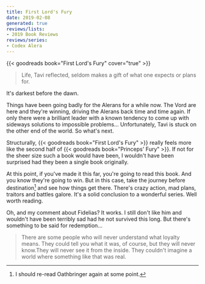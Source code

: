 ```yaml
---
title: First Lord's Fury
date: 2019-02-08
generated: true
reviews/lists:
- 2019 Book Reviews
reviews/series:
- Codex Alera
---
```

{{< goodreads book="First Lord's Fury" cover="true" >}}

> Life, Tavi reflected, seldom makes a gift of what one expects or plans for.

It's darkest before the dawn.  

<!--more-->

Things have been going badly for the Alerans for a while now. The Vord are here and they're winning, driving the Alerans back time and time again. If only there were a brilliant leader with a known tendency to come up with sideways solutions to impossible problems... Unfortunately, Tavi is stuck on the other end of the world. So what's next.  

Structurally, {{< goodreads book="First Lord's Fury" >}} really feels more like the second half of {{< goodreads book="Princeps' Fury" >}}. If not for the sheer size such a book would have been, I wouldn't have been surprised had they been a single book originally.  

At this point, if you've made it this far, you're going to read this book. And you know they're going to win. But in this case, take the journey before destination[^oath] and see how things get there. There's crazy action, mad plans, traitors and battles galore. It's a solid conclusion to a wonderful series. Well worth reading.  

Oh, and my comment about Fidelias? It works. I still don't like him and wouldn't have been terribly sad had he not survived this long. But there's something to be said for redemption...  

> There are some people who will never understand what loyalty means. They could tell you what it was, of course, but they will never know.They will never see it from the inside. They couldn't imagine a world where something like that was real.

[^oath]: I should re-read Oathbringer again at some point.



